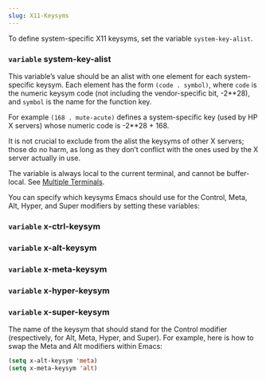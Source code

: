 ```yaml
---
slug: X11-Keysyms
---
```


To define system-specific X11 keysyms, set the variable `system-key-alist`.

### <span className="tag variable">`variable`</span> **system-key-alist**

This variable’s value should be an alist with one element for each system-specific keysym. Each element has the form `(code . symbol)`, where `code` is the numeric keysym code (not including the vendor-specific bit, -2\*\*28), and `symbol` is the name for the function key.

For example `(168 . mute-acute)` defines a system-specific key (used by HP X servers) whose numeric code is -2\*\*28 + 168.

It is not crucial to exclude from the alist the keysyms of other X servers; those do no harm, as long as they don’t conflict with the ones used by the X server actually in use.

The variable is always local to the current terminal, and cannot be buffer-local. See [Multiple Terminals](/docs/elisp/Multiple-Terminals).

You can specify which keysyms Emacs should use for the Control, Meta, Alt, Hyper, and Super modifiers by setting these variables:

### <span className="tag variable">`variable`</span> **x-ctrl-keysym**

### <span className="tag variable">`variable`</span> **x-alt-keysym**

### <span className="tag variable">`variable`</span> **x-meta-keysym**

### <span className="tag variable">`variable`</span> **x-hyper-keysym**

### <span className="tag variable">`variable`</span> **x-super-keysym**

The name of the keysym that should stand for the Control modifier (respectively, for Alt, Meta, Hyper, and Super). For example, here is how to swap the Meta and Alt modifiers within Emacs:

```lisp
(setq x-alt-keysym 'meta)
(setq x-meta-keysym 'alt)
```
